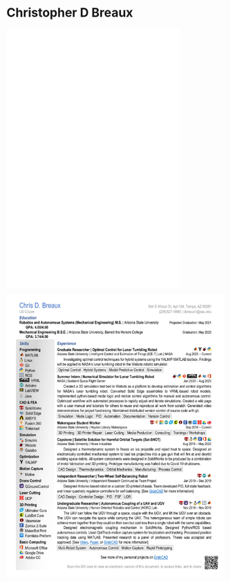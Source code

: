 # Christopher D Breaux
[<embed src="ChristopherDBreauxResume.pdf" type="application/pdf" width="400px" height="600px">](https://github.com/ChristopherDBreaux/ChristopherDBreaux.github.io/blob/master/ChristopherDBreauxResume.pdf)


[![](ChristopherDBreauxResume.png)](https://github.com/ChristopherDBreaux/ChristopherDBreaux.github.io/blob/master/ChristopherDBreauxResume.pdf)

